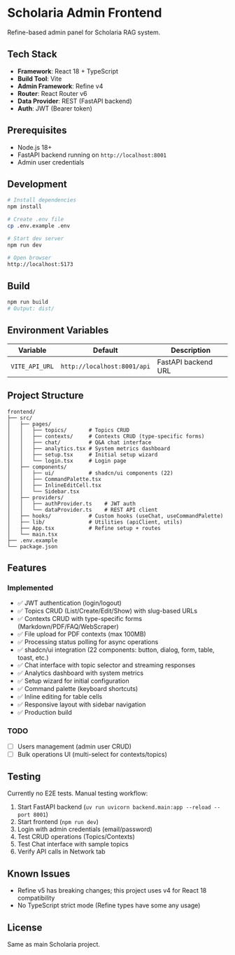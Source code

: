 # Scholaria Admin Frontend

Refine-based admin panel for Scholaria RAG system.

## Tech Stack

- **Framework**: React 18 + TypeScript
- **Build Tool**: Vite
- **Admin Framework**: Refine v4
- **Router**: React Router v6
- **Data Provider**: REST (FastAPI backend)
- **Auth**: JWT (Bearer token)

## Prerequisites

- Node.js 18+
- FastAPI backend running on `http://localhost:8001`
- Admin user credentials

## Development

```bash
# Install dependencies
npm install

# Create .env file
cp .env.example .env

# Start dev server
npm run dev

# Open browser
http://localhost:5173
```

## Build

```bash
npm run build
# Output: dist/
```

## Environment Variables

| Variable | Default | Description |
|----------|---------|-------------|
| `VITE_API_URL` | `http://localhost:8001/api` | FastAPI backend URL |

## Project Structure

```
frontend/
├── src/
│   ├── pages/
│   │   ├── topics/       # Topics CRUD
│   │   ├── contexts/     # Contexts CRUD (type-specific forms)
│   │   ├── chat/         # Q&A chat interface
│   │   ├── analytics.tsx # System metrics dashboard
│   │   ├── setup.tsx     # Initial setup wizard
│   │   └── login.tsx     # Login page
│   ├── components/
│   │   ├── ui/           # shadcn/ui components (22)
│   │   ├── CommandPalette.tsx
│   │   ├── InlineEditCell.tsx
│   │   └── Sidebar.tsx
│   ├── providers/
│   │   ├── authProvider.ts    # JWT auth
│   │   └── dataProvider.ts    # REST API client
│   ├── hooks/            # Custom hooks (useChat, useCommandPalette)
│   ├── lib/              # Utilities (apiClient, utils)
│   ├── App.tsx           # Refine setup + routes
│   └── main.tsx
├── .env.example
└── package.json
```

## Features

### Implemented
- ✅ JWT authentication (login/logout)
- ✅ Topics CRUD (List/Create/Edit/Show) with slug-based URLs
- ✅ Contexts CRUD with type-specific forms (Markdown/PDF/FAQ/WebScraper)
- ✅ File upload for PDF contexts (max 100MB)
- ✅ Processing status polling for async operations
- ✅ shadcn/ui integration (22 components: button, dialog, form, table, toast, etc.)
- ✅ Chat interface with topic selector and streaming responses
- ✅ Analytics dashboard with system metrics
- ✅ Setup wizard for initial configuration
- ✅ Command palette (keyboard shortcuts)
- ✅ Inline editing for table cells
- ✅ Responsive layout with sidebar navigation
- ✅ Production build

### TODO
- [ ] Users management (admin user CRUD)
- [ ] Bulk operations UI (multi-select for contexts/topics)

## Testing

Currently no E2E tests. Manual testing workflow:

1. Start FastAPI backend (`uv run uvicorn backend.main:app --reload --port 8001`)
2. Start frontend (`npm run dev`)
3. Login with admin credentials (email/password)
4. Test CRUD operations (Topics/Contexts)
5. Test Chat interface with sample topics
6. Verify API calls in Network tab

## Known Issues

- Refine v5 has breaking changes; this project uses v4 for React 18 compatibility
- No TypeScript strict mode (Refine types have some any usage)

## License

Same as main Scholaria project.
